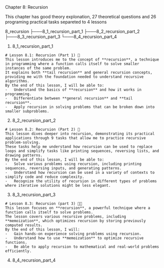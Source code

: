 Chapter 8: Recursion

This chapter has good theory explonation, 27 theoretical questions and 26 programing practical tasks separeted to 4 lessons

8_recursion
├───8_1_recursion_part_1
├───8_2_recursion_part_2
├───8_3_recursion_part_3
└───8_4_recursion_part_4

1. 8_1_recursion_part_1

```
# Lesson 8.1: Recursion (Part 1) 🔁
This lesson introduces me to the concept of **recursion**, a technique in programming where a function calls itself to solve smaller instances of the same problem.
It explains both **tail recursion** and general recursion concepts, providing me with the foundation needed to understand recursive algorithms.
By the end of this lesson, I will be able to:
-   Understand the basics of **recursion** and how it works in programming.
-   Differentiate between **general recursion** and **tail recursion**.
-   Apply recursion in solving problems that can be broken down into smaller subproblems.
```

2. 8_2_recursion_part_2

```
# Lesson 8.2: Recursion (Part 2) 🔁
This lesson dives deeper into recursion, demonstrating its practical applications through 9 tasks that allow me to practice recursive problem-solving.
These tasks help me understand how recursion can be used to replace loops and simplify tasks like printing sequences, reversing lists, and drawing patterns.
By the end of this lesson, I will be able to:
-   Solve various problems using recursion, including printing sequences, reversing inputs, and generating patterns.
-   Understand how recursion can be used in a variety of contexts to simplify code and reduce complexity.
-   Recognize the utility of recursion in different types of problems where iterative solutions might be less elegant.
```

3. 8_3_recursion_part_3

```
# Lesson 8.3: Recursion (part 3) 🧑‍💻
This lesson focuses on **recursion**, a powerful technique where a function calls itself to solve problems.
The lesson covers various recursive problems, including **memoization**, which optimizes recursion by storing previously computed results.
By the end of this lesson, I will:
-   Gain hands-on experience solving problems using recursion.
-   Understand how to use **memoization** to optimize recursive functions.
-   Be able to apply recursion to mathematical and real-world problems efficiently.
```

4. 8_4_recursion_part_4

```

```
